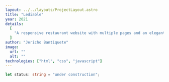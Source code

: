 ```yaml
---
layout: ../../layouts/ProjectLayout.astro
title: "Lediable"
year: 2021
details:
  [
    "A responsive restaurant website with multiple pages and an elegant user interface with cool animations.",
  ]
author: "Jericho Bantiquete"
image:
  url: ""
  alt: ""
technologies: ["html", "css", "javascript"]
---
```


```typescript
let status: string = "under construction";
```
